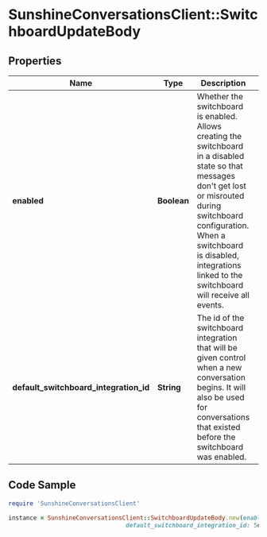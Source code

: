 # SunshineConversationsClient::SwitchboardUpdateBody

## Properties

Name | Type | Description | Notes
------------ | ------------- | ------------- | -------------
**enabled** | **Boolean** | Whether the switchboard is enabled. Allows creating the switchboard in a disabled state so that messages don&#39;t get lost or misrouted during switchboard configuration. When a switchboard is disabled, integrations linked to the switchboard will receive all events. | [optional] 
**default_switchboard_integration_id** | **String** | The id of the switchboard integration that will be given control when a new conversation begins. It will also be used for conversations that existed before the switchboard was enabled. | [optional] 

## Code Sample

```ruby
require 'SunshineConversationsClient'

instance = SunshineConversationsClient::SwitchboardUpdateBody.new(enabled: null,
                                 default_switchboard_integration_id: 5ef21b132f21af34f088530e)
```


